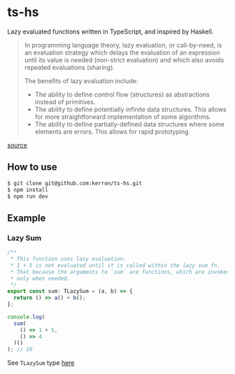 # ts-hs

Lazy evaluated functions written in TypeScript, and inspired by Haskell.

> In programming language theory, lazy evaluation, or call-by-need, is an evaluation strategy which delays the evaluation of an expression until its value is needed (non-strict evaluation) and which also avoids repeated evaluations (sharing).
>
> The benefits of lazy evaluation include:
>
> - The ability to define control flow (structures) as abstractions instead of primitives.
> - The ability to define potentially infinite data structures. This allows for more straightforward implementation of some algorithms.
> - The ability to define partially-defined data structures where some elements are errors. This allows for rapid prototyping

[source](https://en.wikipedia.org/wiki/Lazy_evaluation)

## How to use

```bash
$ git clone git@github.com:kerron/ts-hs.git
$ npm install
$ npm run dev
```

## Example

### Lazy Sum

```js
/**
 * This function uses lazy evaluation.
 * 1 + 5 is not evaluated until it is called within the lazy sum fn.
 * That because the arguments to `sum` are functions, which are invoked
 * only when needed.
 */
export const sum: TLazySum = (a, b) => {
  return () => a() + b();
};

console.log(
  sum(
    () => 1 + 5,
    () => 4
  )()
); // 10
```

See `TLazySum` type [here]()

